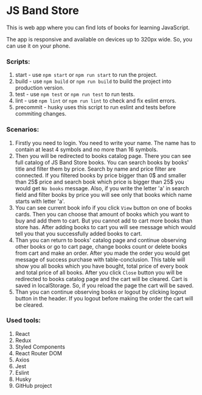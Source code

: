# JS Band Store

This is web app where you can find lots of books for learning 
JavaScript.

The app is responsive and available on devices up to 320px wide. So, you can use it 
on your phone.

### Scripts:
1. start - use `npm start` or `npm run start` to run the project.
1. build - use `npm build` or `npm run build` to build the project
into production version.
1. test - use `npm test` or `npm run test` to run tests.
1. lint - use `npm lint` or `npm run lint` to check and fix eslint errors.
1. precommit - husky uses this script to run eslint and tests before commiting changes.

### Scenarios:
1. Firstly you need to login. You need to write your name. The name has to contain at 
   least 4 symbols and no more than 16 symbols.
1. Then you will be redirected to books catalog page. There you can see full catalog 
   of JS Band Store books. You can search books by books' title and filter them by 
   price. Search by name and price filter are connected. If you filtered books by 
   price bigger than 0$ and smaller than 25$ price and search book which price is 
   bigger than 25$ you would get `No books` message. Also, if you write the letter 'a' 
   in search field and filter books by price you will see only that books which name 
   starts with letter 'a'.
1. You can see current book info if you click `View` button on one of books cards. 
   Then you can choose that amount of books which you want to buy and add them to cart.
   But you cannot add to cart more books than store has. After adding books to cart 
   you will see message which would tell you that you successfully added books to cart.
1. Than you can return to books' catalog page and continue observing other books or go 
   to cart page, change books count or delete books from cart and make an order. After 
   you made the order you would get message of success purchase with table-conclusion. 
   This table will show you all books which you have bought, total price of every book 
   and total price of all books. After you click `Close` button you will be redirected to 
   books catalog page and the cart will be cleared. Cart is saved in localStorage. So,
   if you reload the page the cart will be saved.
1. Than you can continue observing books or logout by clicking logout button in the 
   header. If you logout before making the order the cart will be cleared.
   
### Used tools:
1. React
1. Redux
1. Styled Components
1. React Router DOM   
1. Axios
1. Jest
1. Eslint   
1. Husky
1. GitHub project
